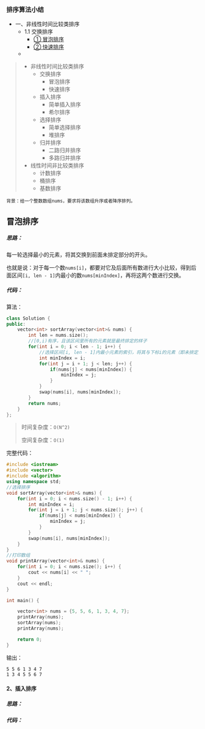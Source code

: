 ### 排序算法小结

* 一、非线性时间比较类排序
  * 1.1 交换排序
    * [① 冒泡排序](#1.1.1)
    * [② 快速排序](#1.1.2)
  * 





> * 非线性时间比较类排序
>   * 交换排序
>     * 冒泡排序
>     * 快速排序
>   * 插入排序
>     * 简单插入排序
>     * 希尔排序
>   * 选择排序
>     * 简单选择排序
>     * 堆排序
>   * 归并排序
>     * 二路归并排序
>     * 多路归并排序
> * 线性时间非比较类排序
>   * 计数排序
>   * 桶排序
>   * 基数排序

```
背景：给一个整数数组nums，要求将该数组升序或者降序排列。
```

#### <h2 id="1.1.1"> 冒泡排序</h2>

##### 思路：

每一轮选择最小的元素，将其交换到前面未排定部分的开头。

也就是说：对于每一个数`nums[i]`，都要对它及后面所有数进行大小比较，得到后面区间`[i, len - 1]`内最小的数`nums[minIndex]`，再将这两个数进行交换。

##### 代码：

算法：

```c++
class Solution {
public:
    vector<int> sortArray(vector<int>& nums) {
        int len = nums.size();
        //[0,i)有序，且该区间里所有的元素就是最终排定的样子
        for(int i = 0; i < len - 1; i++) {
            //选择区间[i, len - 1]内最小元素的索引，将其与下标i的元素（即未排定部分的开头）交换
            int minIndex = i;
            for(int j = i + 1; j < len; j++) {
                if(nums[j] < nums[minIndex]) {
                    minIndex = j;
                }
            }
            swap(nums[i], nums[minIndex]);
        }
        return nums;
    }
};
```

> 时间复杂度：`O(N^2)`
>
> 空间复杂度：`O(1)`

完整代码：

```C++
#include <iostream>
#include <vector>
#include <algorithm>
using namespace std;
//选择排序
void sortArray(vector<int>& nums) {
    for(int i = 0; i < nums.size() - 1; i++) {
        int minIndex = i;
        for(int j = i + 1; j < nums.size(); j++) {
            if(nums[j] < nums[minIndex]) {
                minIndex = j;
            }
        }
        swap(nums[i], nums[minIndex]);
    }
}
//打印数组
void printArray(vector<int>& nums) {
    for(int i = 0; i < nums.size(); i++) {
        cout << nums[i] << " ";
    }
    cout << endl;
}

int main() {

    vector<int> nums = {5, 5, 6, 1, 3, 4, 7};
    printArray(nums);
    sortArray(nums);
    printArray(nums);

    return 0;
}
```

输出：

```
5 5 6 1 3 4 7 
1 3 4 5 5 6 7 
```

#### 2、插入排序

##### 思路：



##### 代码：

```

```

